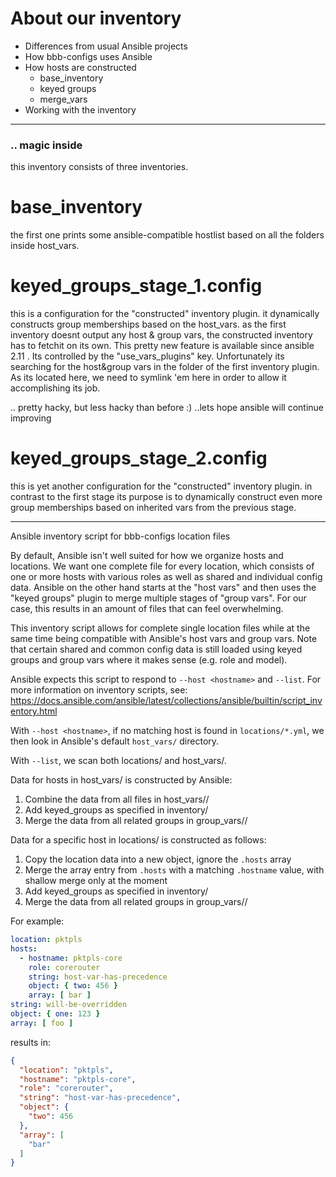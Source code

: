 
# About our inventory

- Differences from usual Ansible projects
- How bbb-configs uses Ansible
- How hosts are constructed
  - base_inventory
  - keyed groups
  - merge_vars
- Working with the inventory




---

### .. magic inside

this inventory consists of three inventories.


# base_inventory
the first one prints some ansible-compatible hostlist based on all the folders inside host_vars.


# keyed_groups_stage_1.config
this is a configuration for the "constructed" inventory plugin. it dynamically constructs group memberships based on the host_vars. as the first inventory doesnt output any host & group vars, the constructed inventory has to fetchit on its own. This pretty new feature is available since ansible 2.11 . Its controlled by the "use_vars_plugins" key. Unfortunately its searching for the host&group vars in the folder of the first inventory plugin. As its located here, we need to symlink 'em here in order to allow it accomplishing its job.

.. pretty hacky, but less hacky than before :) ..lets hope ansible  will continue improving 


# keyed_groups_stage_2.config
this is yet another configuration for the "constructed" inventory plugin. in contrast to the first stage its purpose is to dynamically construct even more group memberships based on inherited vars from the previous stage.

---

Ansible inventory script for bbb-configs location files

By default, Ansible isn't well suited for how we organize hosts and locations.
We want one complete file for every location, which consists of one or more
hosts with various roles as well as shared and individual config data.
Ansible on the other hand starts at the "host vars" and then
uses the "keyed groups" plugin to merge multiple stages of "group vars".
For our case, this results in an amount of files that can feel overwhelming.

This inventory script allows for complete single location files while
at the same time being compatible with Ansible's host vars and group vars.
Note that certain shared and common config data is still loaded using
keyed groups and group vars where it makes sense (e.g. role and model).

Ansible expects this script to respond to `--host <hostname>` and `--list`.
For more information on inventory scripts, see:
https://docs.ansible.com/ansible/latest/collections/ansible/builtin/script_inventory.html

With `--host <hostname>`, if no matching host is found in `locations/*.yml`,
we then look in Ansible's default `host_vars/` directory.

With `--list`, we scan both locations/ and host_vars/.

Data for hosts in host_vars/ is constructed by Ansible:
1. Combine the data from all files in host_vars/<hostname>/
2. Add keyed_groups as specified in inventory/
3. Merge the data from all related groups in group_vars/<hostname>/

Data for a specific host in locations/ is constructed as follows:
1. Copy the location data into a new object, ignore the `.hosts` array
2. Merge the array entry from `.hosts` with a matching `.hostname` value,
   with shallow merge only at the moment
3. Add keyed_groups as specified in inventory/
4. Merge the data from all related groups in group_vars/<hostname>/

For example:

```yml
location: pktpls
hosts:
  - hostname: pktpls-core
    role: corerouter
    string: host-var-has-precedence
    object: { two: 456 }
    array: [ bar ]
string: will-be-overridden
object: { one: 123 }
array: [ foo ]
```

results in:

```json
{
  "location": "pktpls",
  "hostname": "pktpls-core",
  "role": "corerouter",
  "string": "host-var-has-precedence",
  "object": {
    "two": 456
  },
  "array": [
    "bar"
  ]
}
```
